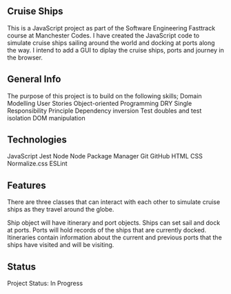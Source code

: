 ## Cruise Ships

This is a JavaScript project as part of the Software Engineering Fasttrack course at Manchester Codes. I have created the JavaScript code to simulate cruise ships sailing around the world and docking at ports along the way. I intend to add a GUI to diplay the cruise ships, ports and journey in the browser.

## General Info

The purpose of this project is to build on the following skills;
Domain Modelling
User Stories
Object-oriented Programming
DRY
Single Responsibility Principle
Dependency inversion
Test doubles and test isolation
DOM manipulation


## Technologies
JavaScript
Jest
Node
Node Package Manager
Git
GitHub
HTML
CSS
Normalize.css
ESLint

## Features
There are three classes that can interact with each other to simulate cruise ships as they travel around the globe.

Ship object will have itinerary and port objects. Ships can set sail and dock at ports.
Ports will hold records of the ships that are currently docked. 
Itineraries contain information about the current and previous ports that the ships have visited and will be visiting.

## Status
Project Status: In Progress